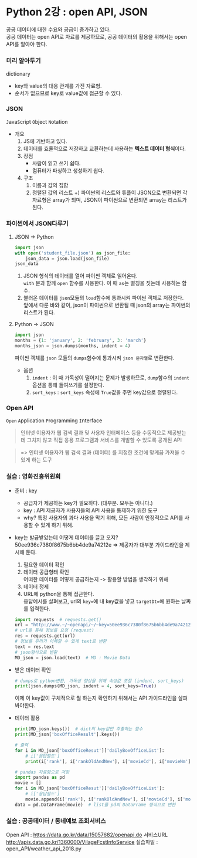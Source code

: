 # Python 2강 : open API, JSON

공공 데이터에 대한 수요와 공급이 증가하고 있다.  
공공 데이터는 open API로 자료를 제공하므로, 공공 데이터의 활용을 위해서는 open API를 알아야 한다.

### 미리 알아두기
dictionary  
- key와 value의 대응 관계를 가진 자료형.  
- 순서가 없으므로 key로 value값에 접근할 수 있다.

### JSON
`J`ava`S`cript `O`bject `N`otation
- 개요
    1. JS에 기반하고 있다.
    2. 데이터를 효율적으로 저장하고 교환하는데 사용하는 **텍스트 데이터 형식**이다.
    3. 장점
        - 사람이 읽고 쓰기 쉽다.
        - 컴퓨터가 파싱하고 생성하기 쉽다.
    4. 구조
        1. 이름과 값의 집합
        2. 정렬된 값의 리스트
        +) 파이썬의 리스트와 튜플이 JSON으로 변환되면 각 자료형은 array가 되며, JSON이 파이썬으로 변환되면 array는 리스트가 된다.

### 파이썬에서 JSON다루기

1. JSON -> Python
    ```python
    import json
    with open('student_file.json') as json_file:
        json_data = json.load(json_file)
    json_data
    ```
    1. JSON 형식의 데이터를 열어 파이썬 객체로 읽어온다.  
        `with` 문과 함께 `open` 함수를 사용한다. 이 때 `as`는 별칭을 짓는데 사용하는 함수.
    2. 불러온 데이터를 `json`모듈의 `load`함수에 통과시켜 파이썬 객체로 저장한다.  
        앞에서 다룬 바와 같이, json이 파이썬으로 변환될 때 json의 array는 파이썬의 리스트가 된다.

2. Python -> JSON
    ```python
    import json
    months = {1: 'january', 2: 'february', 3: 'march'}
    months_json = json.dumps(months, indent = 4)
    ```
    파이썬 객체를 `json` 모듈의 `dumps`함수에 통과시켜 `json 문자열`로 변환한다.
    - 옵션
        1. `indent` : 이 때 가독성이 떨어지는 문제가 발생하므로, `dump`함수의 `indent` 옵션을 통해 들여쓰기를 설정한다.
        2. `sort_keys` : `sort_keys` 속성에 `True`값을 주면 key값으로 정렬된다.


### Open API
`Open` `A`pplication `P`rogramming `I`nterface
> 인터넷 이용자가 웹 검색 결과 및 사용자 인터페이스 등을 수동적으로 제공받는데 그치지 않고 직접 응용 프로그램과 서비스를 개발할 수 있도록 공개된 API

> => 인터넷 이용자가 웹 검색 결과 (데이터) 를 지정한 조건에 맞게끔 가져올 수 있게 하는 도구

### 실습 : 영화진흥위원회
- 준비 : key
    + 공급자가 제공하는 key가 필요하다. (대부분. 모두는 아니다.)
    + key : API 제공자가 사용자들의 API 사용을 통제하기 위한 도구
    + why? 특정 사용자의 과다 사용을 막기 위해, 모든 사람이 안정적으로 API를 사용할 수 있게 하기 위해.

- key는 발급받았는데 어떻게 데이터를 끌고 오지?   
    50ee936c7380f8675b6bb4de9a74212e
    => 제공자가 대부분 가이드라인을 제시해 둔다.
    1. 필요한 데이터 확인
    2. 데이터 공급형태 확인  
        어떠한 데이터를 어떻게 공급하는지 -> 활용할 방법을 생각하기 위해
    3. 데이터 정제
    4. URL에 python을 통해 접근한다.  
        응답예시를 살펴보고, url의 `key=`에 내 key값을 넣고 `targetDt=`에 원하는 날짜를 입력한다.
    ```python
    import requests  # requests.get()
    url = "http://www.~/~openapi/~/~key=50ee936c7380f8675b6bb4de9a74212e&targetDt=2020051"
    # url을 통해 정보를 요청 (request)
    res = requests.get(url)  
    # 정보를 우리가 이해할 수 있게 text로 변환
    text = res.text  
    # json형식으로 변환
    MD_json = json.load(text)  # MD : Movie Data
    ```

- 받은 데이터 확인  
    ```python
    # dumps로 python변환, 가독성 향상을 위해 속성값 조절 (indent, sort_keys)
    print(json.dumps(MD_json, indent = 4, sort_keys=True))
    ```
    이제 이 key값이 구체적으로 뭘 하는지 확인하기 위해서는 API 가이드라인을 살펴봐야한다.

- 데이터 활용
    ```python
    print(MD_josn.keys())  # dict의 key값만 추출하는 함수
    print(MD_json['boxOfficeResult'].keys())

    # 출력
    for i in MD_json['boxOfficeResut']['dailyBoxOfficeList']:
        # i['응답필드']
        print(i['rank'], i['rankOldAndNew'], i['movieCd'], i['movieNm'], i'salesAmt']) 

    # pandas 자료형으로 저장
    import pandas as pd
    movie = []
    for i in MD_json['boxOfficeResut']['dailyBoxOfficeList']:
        # i['응답필드']
        movie.append(i['rank'], i['rankOldAndNew'], i['movieCd'], i['movieNm'], i'salesAmt']) 
    data = pd.DataFrame(movie)  # list를 pd의 DataFrame 형식으로 변환        
    ```
### 실습 : 공공데이터 / 동네예보 조회서비스
Open API : https://data.go.kr/data/15057682/openapi.do
서비스URL http://apis.data.go.kr/1360000/VilageFcstInfoService
실습파일 : open_API/weather_api_2018.py
